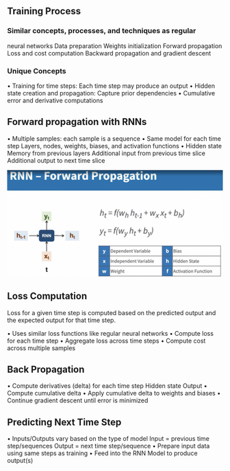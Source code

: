 ## Training Process
### Similar concepts, processes, and techniques as regular
neural networks
Data preparation
Weights initialization
Forward propagation
Loss and cost computation
Backward propagation and gradient descent

### Unique Concepts
• Training for time steps: Each time step may produce an output
• Hidden state creation and propagation: Capture prior dependencies
• Cumulative error and derivative computations



## Forward propagation with RNNs
• Multiple samples: each sample is a sequence
• Same model for each time step
    Layers, nodes, weights, biases, and activation functions
• Hidden state
    Memory from previous layers
    Additional input from previous time slice
    Additional output to next time slice

![](./rnn-forward-propagation.png)

## Loss Computation
Loss for a given time step is computed based on the predicted output and the expected output for that time step.

• Uses similar loss functions like regular neural networks
• Compute loss for each time step
• Aggregate loss across time steps
• Compute cost across multiple samples

## Back Propagation
• Compute derivatives (delta) for each time step
    Hidden state
    Output
• Compute cumulative delta
• Apply cumulative delta to weights and biases
• Continue gradient descent until error is minimized


## Predicting Next Time Step
• Inputs/Outputs vary based on the type of model
    Input = previous time step/sequences
    Output = next time step/sequence
• Prepare input data using same steps as training
• Feed into the RNN Model to produce output(s)

